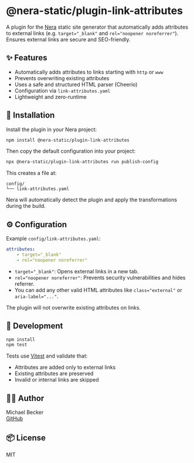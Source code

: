 # @nera-static/plugin-link-attributes

A plugin for the [Nera](https://github.com/seebaermichi/nera) static site generator that automatically adds attributes to external links (e.g. `target="_blank"` and `rel="noopener noreferrer"`). Ensures external links are secure and SEO-friendly.

## ✨ Features

-   Automatically adds attributes to links starting with `http` or `www`
-   Prevents overwriting existing attributes
-   Uses a safe and structured HTML parser (Cheerio)
-   Configuration via `link-attributes.yaml`
-   Lightweight and zero-runtime

## 🚀 Installation

Install the plugin in your Nera project:

```bash
npm install @nera-static/plugin-link-attributes
```

Then copy the default configuration into your project:

```bash
npx @nera-static/plugin-link-attributes run publish-config
```

This creates a file at:

```
config/
└── link-attributes.yaml
```

Nera will automatically detect the plugin and apply the transformations during the build.

## ⚙️ Configuration

Example `config/link-attributes.yaml`:

```yaml
attributes:
    - target="_blank"
    - rel="noopener noreferrer"
```

-   `target="_blank"`: Opens external links in a new tab.
-   `rel="noopener noreferrer"`: Prevents security vulnerabilities and hides referrer.
-   You can add any other valid HTML attributes like `class="external"` or `aria-label="..."`.

The plugin will not overwrite existing attributes on links.

## 🧪 Development

```bash
npm install
npm test
```

Tests use [Vitest](https://vitest.dev) and validate that:

-   Attributes are added only to external links
-   Existing attributes are preserved
-   Invalid or internal links are skipped

## 🧑‍💻 Author

Michael Becker  
[GitHub](https://github.com/seebaermichi)

## 📦 License

MIT

